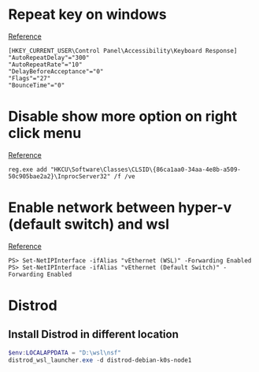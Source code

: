 # Repeat key on windows

[Reference](https://ludditus.com/2016/07/15/microsoft-the-keyboard-repeat-rate-and-sleeping-how-to-work-around-their-idiocy/)

```
[HKEY_CURRENT_USER\Control Panel\Accessibility\Keyboard Response]
"AutoRepeatDelay"="300"
"AutoRepeatRate"="10"
"DelayBeforeAcceptance"="0"
"Flags"="27"
"BounceTime"="0"
```

# Disable show more option on right click menu

[Reference](https://www.reddit.com/r/microsoft/comments/sv88tb/comment/hxepvbb/?utm_source=share&utm_medium=web2x&context=3)

`reg.exe add "HKCU\Software\Classes\CLSID\{86ca1aa0-34aa-4e8b-a509-50c905bae2a2}\InprocServer32" /f /ve`


# Enable network between hyper-v (default switch) and wsl
[Reference](https://github.com/microsoft/WSL/issues/4288#issuecomment-778790363)

```
PS> Set-NetIPInterface -ifAlias "vEthernet (WSL)" -Forwarding Enabled
PS> Set-NetIPInterface -ifAlias "vEthernet (Default Switch)" -Forwarding Enabled
```

# Distrod
## Install Distrod in different location
```powershell
$env:LOCALAPPDATA = "D:\wsl\nsf"
distrod_wsl_launcher.exe -d distrod-debian-k0s-node1
```

